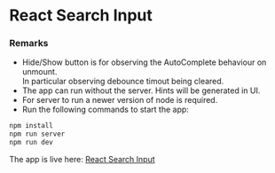 # React Search Input

### Remarks
- Hide/Show button is for observing the AutoComplete behaviour on unmount.  
In particular observing debounce timout being cleared.
- The app can run without the server. Hints will be generated in UI.
- For server to run a newer version of node is required.
- Run the following commands to start the app:
```bash
npm install
npm run server
npm run dev
```
The app is live here: [React Search Input](https://catalin-enache.github.io/react-search-input-poc/)


